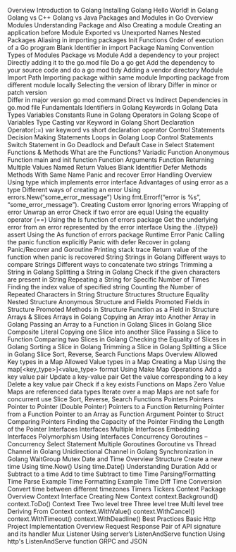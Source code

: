 Overview
Introduction to Golang
Installing Golang 
Hello World! in Golang
Golang vs C++
Golang vs Java
Packages and Modules in Go
Overview
Modules
Understanding Package and Also Creating a module
Creating an application before Module
Exported vs Unexported Names
Nested Packages
Aliasing in importing packages
Init Functions
Order of execution of a Go program
Blank Identifier in import
Package Naming Convention
Types of Modules
Package vs Module
Add a dependency to your project
Directly adding it to the go.mod file
Do a go get
Add the dependency to your source code and do a go mod tidy
Adding a vendor directory
Module Import Path
Importing package within same module
Importing package from different module locally
Selecting the version of library
Differ in minor or patch version	
Differ in major version
go mod command
Direct vs Indirect Dependencies in go.mod file
Fundamentals
Identifiers in Golang
Keywords in Golang
Data Types
Variables
Constants
Rune in Golang
Operators in Golang
Scope of Variables
Type Casting
var Keyword in Golang
Short Declaration Operator(:=)
var keyword vs short declaration operator
Control Statements
Decision Making Statements
Loops in Golang
Loop Control Statements
Switch Statement in Go
Deadlock and Default Case in Select Statement
Functions & Methods
What are the Functions?
Variadic Function
Anonymous Function
main and init function
Function Arguments
Function Returning Multiple Values
Named Return Values
Blank Identifier
Defer
Methods
Methods With Same Name
Panic and recover
Error Handling
Overview
Using type which implements error interface
Advantages of using error as a type
Different ways of creating an error
Using errors.New(“some_error_message”)
Using fmt.Errorf(“error is %s”, “some_error_message”).
Creating Custom error
Ignoring errors
Wrapping of error
Unwrap an error
Check if two error are equal
Using the equality operator (==)
Using the Is function of errors package
Get the underlying error from an error represented by the error interface
Using the .({type}) assert
Using the As function of errors package
Runtime Error Panic
Calling the panic function explicitly
Panic with defer
Recover in golang
Panic/Recover and Goroutine
Printing stack trace
Return value of the function when panic is recovered
String
Strings in Golang
Different ways to compare Strings
Different ways to concatenate two strings
Trimming a String in Golang
Splitting a String in Golang
Check if the given characters are present in String
Repeating a String for Specific Number of Times
Finding the index value of specified string
Counting the Number of Repeated Characters in String
Structure
Structures
Structure Equality
Nested Structure
Anonymous Structure and Fields
Promoted Fields in Structure
Promoted Methods in Structure
Function as a Field in Structure
Arrays & Slices
Arrays in Golang
Copying an Array into Another Array in Golang
Passing an Array to a Function in Golang
Slices in Golang
Slice Composite Literal
Copying one Slice into another Slice
Passing a Slice to Function
Comparing two Slices in Golang
Checking the Equality of Slices in Golang
Sorting a Slice in Golang
Trimming a Slice in Golang
Splitting a Slice in Golang
Slice Sort, Reverse, Search Functions
Maps
Overview
Allowed Key types in a Map
Allowed Value types in a Map
Creating a Map
Using the map[<key_type>]<value_type> format
Using Make
Map Operations
	Add a key value pair
	Update a key-value pair
	Get the value corresponding to a key
	Delete a key value pair
	Check if a key exists
	Functions on Maps
Zero Value
Maps are referenced data types
Iterate over a map
Maps are not safe for concurrent use
Slice Sort, Reverse, Search Functions
Pointers
Pointers
Pointer to Pointer (Double Pointer)
Pointers to a Function
Returning Pointer from a Function
Pointer to an Array as Function Argument
Pointer to Struct
Comparing Pointers
Finding the Capacity of the Pointer
Finding the Length of the Pointer
Interfaces
Interfaces
Multiple Interfaces
Embedding Interfaces
Polymorphism Using Interfaces
Concurrency
Goroutines – Concurrency
Select Statement
Multiple Goroutines
Goroutine vs Thread
Channel in Golang
Unidirectional Channel in Golang
Synchronization in Golang 
	WaitGroup
	Mutex
Date and Time
Overview
Structure
Create a new time
Using time.Now()
Using time.Date()
Understanding Duration
Add or Subtract to a time
Add to time
Subtract to time
Time Parsing/Formatting
Time Parse Example
Time Formatting Example
Time Diff
Time Conversion
Convert time between different timezones
Timers
Tickers
Context Package
Overview
Context Interface
Creating New Context
	context.Background()
	context.ToDo()
Context Tree
	Two level tree
	Three level tree
	Multi level tree
Deriving From Context
	context.WithValue()
	context.WithCancel()
	context.WithTimeout()
	context.WithDeadline()
Best Practices
Basic Http Project Implementation
Overview
Request
Response
Pair of API signature and its handler
Mux
Listener
	Using server’s ListenAndServe function
	Using http's ListenAndServe function
GRPC and JSON
